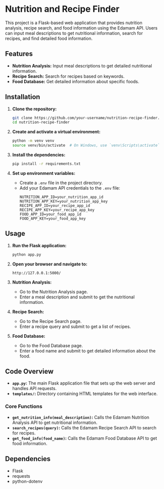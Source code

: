 # Nutrition and Recipe Finder

This project is a Flask-based web application that provides nutrition analysis, recipe search, and food information using the Edamam API. Users can input meal descriptions to get nutritional information, search for recipes, and find detailed food information.

## Features

- **Nutrition Analysis:** Input meal descriptions to get detailed nutritional information.
- **Recipe Search:** Search for recipes based on keywords.
- **Food Database:** Get detailed information about specific foods.

## Installation

1. **Clone the repository:**
    ```bash
    git clone https://github.com/your-username/nutrition-recipe-finder.git
    cd nutrition-recipe-finder
    ```

2. **Create and activate a virtual environment:**
    ```bash
    python -m venv venv
    source venv/bin/activate  # On Windows, use `venv\Scripts\activate`
    ```

3. **Install the dependencies:**
    ```bash
    pip install -r requirements.txt
    ```

4. **Set up environment variables:**
    - Create a `.env` file in the project directory.
    - Add your Edamam API credentials to the `.env` file:
      ```plaintext
      NUTRITION_APP_ID=your_nutrition_app_id
      NUTRITION_APP_KEY=your_nutrition_app_key
      RECIPE_APP_ID=your_recipe_app_id
      RECIPE_APP_KEY=your_recipe_app_key
      FOOD_APP_ID=your_food_app_id
      FOOD_APP_KEY=your_food_app_key
      ```

## Usage

1. **Run the Flask application:**
    ```bash
    python app.py
    ```

2. **Open your browser and navigate to:**
    ```
    http://127.0.0.1:5000/
    ```

3. **Nutrition Analysis:**
    - Go to the Nutrition Analysis page.
    - Enter a meal description and submit to get the nutritional information.

4. **Recipe Search:**
    - Go to the Recipe Search page.
    - Enter a recipe query and submit to get a list of recipes.

5. **Food Database:**
    - Go to the Food Database page.
    - Enter a food name and submit to get detailed information about the food.

## Code Overview

- **`app.py`:** The main Flask application file that sets up the web server and handles API requests.
- **`templates/`:** Directory containing HTML templates for the web interface.

### Core Functions

- **`get_nutrition_info(meal_description)`:** Calls the Edamam Nutrition Analysis API to get nutritional information.
- **`search_recipes(query)`:** Calls the Edamam Recipe Search API to search for recipes.
- **`get_food_info(food_name)`:** Calls the Edamam Food Database API to get food information.

## Dependencies

- Flask
- requests
- python-dotenv
